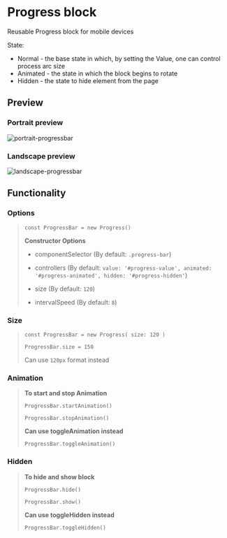 # Progress block

Reusable Progress block for mobile devices

State:
- Normal - the base state in which, by setting the Value, one can control process arc size
- Animated - the state in which the block begins to rotate
- Hidden - the state to hide element from the page

## Preview

### Portrait preview<br>

![portrait-progressbar](https://user-images.githubusercontent.com/58782265/187674568-c9f684ab-5ed5-462d-bcf5-d88d0f2fe5dc.png) 

### Landscape preview 

![landscape-progressbar](https://user-images.githubusercontent.com/58782265/187674895-c58cd31c-0fbc-49aa-8ac9-ae10a6edc70b.png)

## Functionality

### Options

> `const ProgressBar = new Progress()`
> 
> **Constructor Options**
> - componentSelector (By default: `.progress-bar`)
>
> - controllers
> (By default: `value: '#progress-value', animated: '#progress-animated', hidden: '#progress-hidden'`)
>
> - size (By default: `120`)
>
> - intervalSpeed (By default: `8`)

### Size

> `const ProgressBar = new Progress( size: 120 )`
>
> `ProgressBar.size = 150`
>
> Can use `120px` format instead

### Animation

> **To start and stop Animation**
>
> `ProgressBar.startAnimation()`
>
> `ProgressBar.stopAnimation()`
> 
> **Can use toggleAnimation instead**
>
> `ProgressBar.toggleAnimation()`

### Hidden

> **To hide and show block**
>
> `ProgressBar.hide()`
>
> `ProgressBar.show()`
>
> **Can use toggleHidden instead**
>
> `ProgressBar.toggleHidden()`
